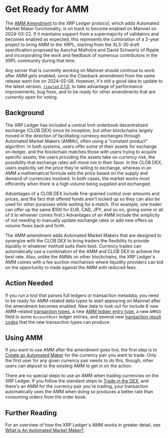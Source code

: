 # Get Ready for AMM

The [AMM Amendment](/resources/known-amendments#amm) to the XRP Ledger protocol, which adds Automated Market Maker functionality, is on track to become enabled on Mainnet on 2024-03-22. If it maintains support from a supermajority of validators and becomes enabled as expected, this represents the culmination of a 2-year project to bring AMM to the XRPL, starting from the XLS-30 draft specification proposed by Aanchal Malhotra and David Schwartz of Ripple and incorporating the work and feedback of numerous contributors in the XRPL community during that time.

Any server that is currently working on Mainnet should continue to work after AMM gets enabled, since the Clawback amendment from the same release went live on 2024-02-08. However, it's still a good idea to update to the latest version, [`rippled` 2.1.0](./rippled-2.1.0.md), to take advantage of performance improvements, bug fixes, and to be ready for other amendments that are currently open for voting.

<!-- BREAK -->

## Background

The XRP Ledger has included a central limit orderbook decentralized exchange (CLOB DEX) since its inception, but other blockchains largely moved in the direction of facilitating currency exchanges through Automated Market Makers (AMMs), often using a "constant product" algorithm. In both systems, users offer some of their assets for exchange on-ledger, and the blockchain matches those with users trying to acquire specific assets; the users providing the assets take on _currency risk_, the possibility that exchange rates will move not in their favor. In the CLOB DEX, users explicitly set the price they're willing to exchange, whereas in an AMM a mathematical formula sets the price based on the supply and demand of currencies involved. In both cases, the market works most efficiently when there is a high volume being supplied and exchanged.

Advantages of a CLOB DEX include fine-grained control over amounts and prices, and the fact that offered funds aren't locked up so they can also be used for other purposes while waiting for a match. (For example, one trader can offer up the same $100 for EUR, CAD, JPY, and so on, giving some or all of it to whoever comes first.) Advantages of an AMM include the simplicity of not needing to manually update exchange rates or add new offers as volume flows back and forth.

The AMM amendment adds Automated Market Makers that are designed to synergize with the CLOB DEX to bring traders the flexibility to provide liquidity in whatever method suits them best. Currency trades can automatically use a combination of the AMM and CLOB DEX to achieve the best rate. Also, unlike the AMMs on other blockchains, the XRP Ledger's AMM comes with a fee auction mechanism where liquidity providers can bid on the opportunity to trade against the AMM with reduced fees.

## Action Needed

If you run a tool that parses full ledgers or transaction metadata, you need to be ready for AMM-related data types to start appearing on Mainnet after the amendment becomes enabled. New data to look out for include 6 new AMM-related [transaction types](../../docs/references/protocol/transactions/types/index.md), a new [AMM ledger entry type](../../docs/references/protocol/ledger-data/ledger-entry-types/amm.md), a new `AMMID` field in some `AccountRoot` ledger entries, and several new [transaction result codes](../../docs/references/protocol/transactions/transaction-results/index.md) that the new transaction types can produce.

## Using AMM

If you want to use AMM after the amendment goes live, the first step is to [Create an Automated Maker](../../docs/tutorials/how-tos/use-tokens/create-an-automated-market-maker.md) for the currency pair you want to trade. Only the first user for any given currency pair needs to do this, though; other users can deposit to the existing AMM to get in on the action.

There are no special steps to use an AMM when trading currencies on the XRP Ledger. If you follow the standard steps to [Trade in the DEX](../../docs/tutorials/how-tos/use-tokens/trade-in-the-decentralized-exchange.md), and there's an AMM for the currency pair you're trading, your transaction automatically uses the AMM when doing so produces a better rate than consuming orders from the order book.

## Further Reading

For an overview of how the XRP Ledger's AMM works in greater detail, see [What Is An Automated Market Maker?](../../docs/concepts/tokens/decentralized-exchange/automated-market-makers.md).
